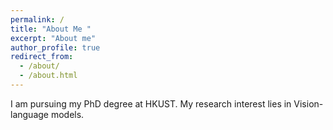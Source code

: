 ```yaml
---
permalink: /
title: "About Me "
excerpt: "About me"
author_profile: true
redirect_from: 
  - /about/
  - /about.html
---
```

I am pursuing my PhD degree at HKUST. My research interest lies in Vision-language models.
